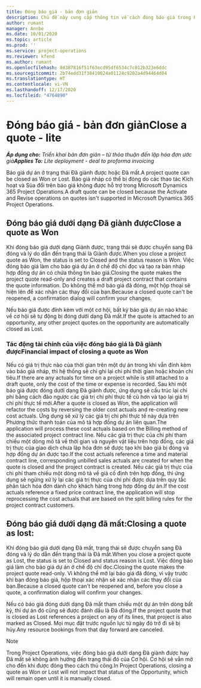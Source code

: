 ```yaml
---
title: Đóng báo giá - bản đơn giản
description: Chủ đề này cung cấp thông tin về cách đóng báo giá trong Project Operations.
author: rumant
manager: Annbe
ms.date: 10/01/2020
ms.topic: article
ms.prod: ''
ms.service: project-operations
ms.reviewer: kfend
ms.author: rumant
ms.openlocfilehash: 8d387816f51f63ecd95df6534c7c012b323e6ddc
ms.sourcegitcommit: 2b74edd31f38410024a01124c9202a4d94464d04
ms.translationtype: HT
ms.contentlocale: vi-VN
ms.lasthandoff: 12/17/2020
ms.locfileid: "4764890"
---
```

# <a name="close-a-quote---lite"></a><span data-ttu-id="81a64-103">Đóng báo giá - bản đơn giản</span><span class="sxs-lookup"><span data-stu-id="81a64-103">Close a quote - lite</span></span>

<span data-ttu-id="81a64-104">_**Áp dụng cho:** Triển khai bản đơn giản – từ thỏa thuận đến lập hóa đơn ước giá_</span><span class="sxs-lookup"><span data-stu-id="81a64-104">_**Applies To:** Lite deployment - deal to proforma invoicing_</span></span>

<span data-ttu-id="81a64-105">Báo giá dự án ở trạng thái Đã giành được hoặc Đã mất.</span><span class="sxs-lookup"><span data-stu-id="81a64-105">A project quote can be closed as Won or Lost.</span></span> <span data-ttu-id="81a64-106">Báo giá nháp có thể bị đóng do các thao tác Kích hoạt và Sủa đổi trên báo giá không được hỗ trợ trong Microsoft Dynamics 365 Project Operations.</span><span class="sxs-lookup"><span data-stu-id="81a64-106">A draft quote can be closed because the Activate and Revise operations on quotes isn't supported in Microsoft Dynamics 365 Project Operations.</span></span>

## <a name="close-a-quote-as-won"></a><span data-ttu-id="81a64-107">Đóng báo giá dưới dạng Đã giành được</span><span class="sxs-lookup"><span data-stu-id="81a64-107">Close a quote as Won</span></span>

<span data-ttu-id="81a64-108">Khi đóng báo giá dưới dạng Giành được, trạng thái sẽ được chuyển sang Đã đóng và lý do dẫn đến trạng thái là Giành được.</span><span class="sxs-lookup"><span data-stu-id="81a64-108">When you close a project quote as Won, the status is set to Closed and the status reason is Won.</span></span> <span data-ttu-id="81a64-109">Việc đóng báo giá làm cho báo giá dự án ở chế độ chỉ đọc và tạo ra bản nháp hợp đồng dự án có chứa thông tin báo giá.</span><span class="sxs-lookup"><span data-stu-id="81a64-109">Closing the quote makes the project quote read-only and creates a draft project contract that contains the quote information.</span></span> <span data-ttu-id="81a64-110">Do không thể mở báo giá đã đóng, một hộp thoại sẽ hiện lên để xác nhận các thay đổi của bạn.</span><span class="sxs-lookup"><span data-stu-id="81a64-110">Because a closed quote can't be reopened, a confirmation dialog will confirm your changes.</span></span>

<span data-ttu-id="81a64-111">Nếu báo giá được đính kèm với một cơ hội, bất kỳ báo giá dự án nào khác về cơ hội sẽ tự động bị đóng dưới dạng Đã mất.</span><span class="sxs-lookup"><span data-stu-id="81a64-111">If the quote is attached to an opportunity, any other project quotes on the opportunity are automatically closed as Lost.</span></span>

### <a name="financial-impact-of-closing-a-quote-as-won"></a><span data-ttu-id="81a64-112">Tác động tài chính của việc đóng báo giá là Đã giành được</span><span class="sxs-lookup"><span data-stu-id="81a64-112">Financial impact of closing a quote as Won</span></span>

<span data-ttu-id="81a64-113">Nếu có giá trị thực nào của thời gian trên một dự án trong khi vẫn đính kèm vào báo giá nháp, thì hệ thống sẽ chỉ ghi lại chi phí thời gian hoặc khoản chi tiêu.</span><span class="sxs-lookup"><span data-stu-id="81a64-113">If there are any actuals for time on a project while is still attached to a draft quote, only the cost of the time or expense is recorded.</span></span> <span data-ttu-id="81a64-114">Sau khi một báo giá được đóng dưới dạng Đã giành được, ứng dụng sẽ cấu trúc lại chi phí bằng cách đảo ngược các giá trị chi phí thực tế cũ hơn và tạo lại giá trị chi phí thực tế mới.</span><span class="sxs-lookup"><span data-stu-id="81a64-114">After a quote is closed as Won, the application will refactor the costs by reversing the older cost actuals and re-creating new cost actuals.</span></span> <span data-ttu-id="81a64-115">Ứng dụng sẽ xử lý các giá trị chi phí thực tế này dựa trên Phương thức thanh toán của mô tả hợp đồng dự án liên quan.</span><span class="sxs-lookup"><span data-stu-id="81a64-115">The application will process these cost actuals based on the Billing method of the associated project contract line.</span></span> <span data-ttu-id="81a64-116">Nếu các giá trị thực của chi phí tham chiếu một dòng mô tả về thời gian và nguyên vật liệu trên hợp đồng, các giá trị thực của giao dịch chưa lập hóa đơn sẽ được tạo khi báo giá bị đóng và hợp đồng dự án được tạo.</span><span class="sxs-lookup"><span data-stu-id="81a64-116">If the cost actuals reference a time and material contract line, corresponding unbilled sales actuals are created for when the quote is closed and the project contract is created.</span></span> <span data-ttu-id="81a64-117">Nếu các giá trị thực của chi phí tham chiếu một dòng mô tả về giá cố định trên hợp đồng, thì ứng dụng sẽ ngừng xử lý lại các giá trị thực của chi phí được dựa trên quy tắc phân tách hóa đơn dành cho khách hàng trong hợp đồng dự án.</span><span class="sxs-lookup"><span data-stu-id="81a64-117">If the cost actuals reference a fixed price contract line, the application will stop reprocessing the cost actuals that are based on the split billing rules for the project contract customers.</span></span>

## <a name="closing-a-quote-as-lost"></a><span data-ttu-id="81a64-118">Đóng báo giá dưới dạng đã mất:</span><span class="sxs-lookup"><span data-stu-id="81a64-118">Closing a quote as lost:</span></span>

<span data-ttu-id="81a64-119">Khi đóng báo giá dưới dạng Đã mất, trạng thái sẽ được chuyển sang Đã đóng và lý do dẫn đến trạng thái là Đã mất.</span><span class="sxs-lookup"><span data-stu-id="81a64-119">When you close a project quote as Lost, the status is set to Closed and status reason is Lost.</span></span> <span data-ttu-id="81a64-120">Việc đóng báo giá làm cho báo giá dự án ở chế độ chỉ đọc.</span><span class="sxs-lookup"><span data-stu-id="81a64-120">Closing the quote makes the project quote read-only.</span></span> <span data-ttu-id="81a64-121">Vì không thể mở lại báo giá đã đóng, vì vậy trước khi bạn đóng báo giá, hộp thoại xác nhận sẽ xác nhận các thay đổi của bạn.</span><span class="sxs-lookup"><span data-stu-id="81a64-121">Because a closed quote can't be reopened and, before you close a quote, a confirmation dialog will confirm your changes.</span></span>

<span data-ttu-id="81a64-122">Nếu có báo giá đóng dưới dạng Đã mất tham chiếu một dự án trên dòng bất kỳ, thì dự án đó cũng sẽ được đánh dấu là Đã đóng.</span><span class="sxs-lookup"><span data-stu-id="81a64-122">If the project quote that is closed as Lost references a project on any of its lines, that project is also marked as Closed.</span></span> <span data-ttu-id="81a64-123">Mọi mục đặt trước nguồn lực từ ngày đó trở đi sẽ bị hủy.</span><span class="sxs-lookup"><span data-stu-id="81a64-123">Any resource bookings from that day forward are canceled.</span></span>

> [!NOTE]
> <span data-ttu-id="81a64-124">Trong Project Operations, việc đóng báo giá dưới dạng Đã giành được hay Đã mất sẽ không ảnh hưởng đến trạng thái đó của Cơ hội. Cơ hội sẽ vẫn mở cho đến khi được đóng theo cách thủ công.</span><span class="sxs-lookup"><span data-stu-id="81a64-124">In Project Operations, closing a quote as Won or Lost will not impact that status of the Opportunity, which will remain open until it is manually closed.</span></span>
